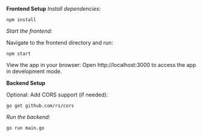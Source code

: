 **Frontend Setup**
*Install dependencies:*

`npm install`

*Start the frontend:*

Navigate to the frontend directory and run:

`npm start`

View the app in your browser:
Open http://localhost:3000 to access the app in development mode.

**Backend Setup**

Optional: Add CORS support (if needed):

`go get github.com/rs/cors`

*Run the backend:*

`go run main.go`